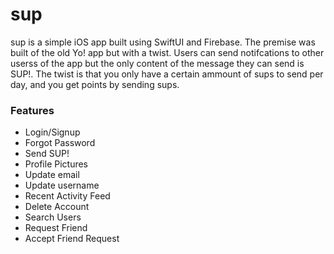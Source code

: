 # sup

sup is a simple iOS app built using SwiftUI and Firebase. The premise was built of the old Yo! app but with a twist. Users can send notifcations to other
userss of the app but the only content of the message they can send is SUP!. The twist is that you only have a certain ammount of sups to send per day,
and you get points by sending sups.

### Features
- Login/Signup
- Forgot Password
- Send SUP!
- Profile Pictures
- Update email
- Update username
- Recent Activity Feed
- Delete Account
- Search Users
- Request Friend
- Accept Friend Request
